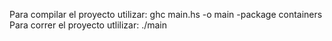 Para compilar el proyecto utilizar: 
        ghc main.hs -o main -package containers
Para correr el proyecto utlilizar: 
        ./main
